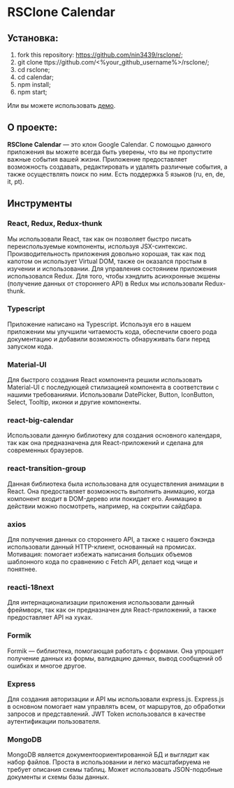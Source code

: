 # RSClone Calendar

## Установка:

1. fork this repository: https://github.com/nin3439/rsclone/;
2. git clone ttps://github.com/<%your_github_username%>/rsclone/;
3. cd rsclone;
4. cd calendar;
5. npm install;
6. npm start;

Или вы можете использовать [демо](https://rsclone-calendar.netlify.app/).

## О проекте:

**RSClone Calendar** — это клон Google Calendar.
С помощью данного приложения вы можете всегда быть уверены, что вы не пропустите важные события вашей жизни. Приложение предоставляет возможность создавать, редактировать и удалять различные события, а также осуществлять поиск по ним. Есть поддержка 5 языков (ru, en, de, it, pt).

## Инструменты

### React, Redux, Redux-thunk

Мы использовали React, так как он позволяет быстро писать переиспользуемые компоненты, используя JSX-синтексис. Производительность приложения довольно хорошая, так как под капотом он использует Virtual DOM, также он оказался простым в изучении и использовании. Для управления состоянием приложения использовался Redux. Для того, чтобы хэндлить асинхронные экшены (получение данных от стороннего API) в Redux мы использовали Redux-thunk.

### Typescript

Приложение написано на Typescript. Используя его в нашем приложении мы улучшили читаемость кода, обеспечили своего рода документацию и добавили возможность обнаруживать баги перед запуском кода.

### Material-UI

Для быстрого создания React компонента решили использовать Material-UI с последующей стилизацией компонентa в соответствии с нашими требованиями. Использовали DatePicker, Button, IconButton, Select, Tooltip, иконки и другие компоненты.

### react-big-calendar

Использовали данную библиотеку для создания основного календаря, так как она предназначена для React-приложений и сделана для современных браузеров.

### react-transition-group

Данная библиотека была использована для осуществления анимации в React. Она предоставляет возможность выполнить анимацию, когда компонент входит в DOM-дерево или покидает его. Анимацию в действии можно посмотреть, например, на сокрытии сайдбара.

### axios

Для получения данных со стороннего API, а также с нашего бэкэнда использовали данный HTTP-клиент, основанный на промисах. Мотивация: помогает избежать написания больших объемов шаблонного кода по сравнению с Fetch API, делает код чище и понятнее.

### reacti-18next

Для интернационализации приложения использовали данный фреймворк, так как он предназначен для React-приложений, а также предоставляет API на хуках.

### Formik

Formik — библиотека, помогающая работать с формами. Она упрощает получение данных из формы, валидацию данных, вывод сообщений об ошибках и многое другое.

### Express

Для создания авторизации и API мы использовали express.js.
Express.js в основном помогает нам управлять всем, от маршрутов, до обработки запросов и представлений.
JWT Token использовался в качестве аутентификации пользователя.

### MongoDB

MongoDB является документоориентированной БД и выглядит как набор файлов. Проста в использовании и легко масштабируема не требует описания схемы таблиц. Может использовать JSON-подобные документы и схемы базы данных.
